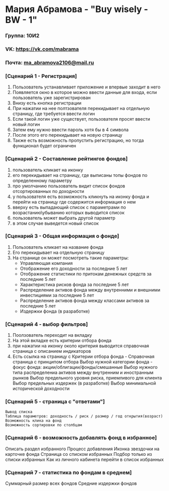# Мария Абрамова - "Buy wisely - BW - 1"
### Группа: 10И2
### VK: https://vk.com/mabrama
### Почта: ma_abramova2106@mail.ru


### [Сценарий 1 - Регистрация]
1. Пользователь устанавливает приложение и впервые заходит в него
2. Появляется окно в которое можно ввести данные для входа, если пользователь уже зарегистрирован
3. Внизу есть кнопка регистрации
4. При нажатии на нее полтзователя перекидывает на отдельную страницу, где требуется ввести логин
5. Если такой логин уже существует, пользователя просят ввести новый логин
6. Затем ему нужно ввести пароль хотя бы в 4 символа
7. После этого его перекидывает на новую страницу
8. Также есть возможность пропустить регистрацию, но тогда функционал будет ограничен

### [Сценарий 2 - Составление рейтингов фондов]
1. пользователь кликает на иконку 
2. его перекидывает на страницу, где выписаны топы фондов по определенному параметру
3. про умолчанию пользователь видит список фондов отсортированных по доходности
4. у пользователя есть возможность кликнуть на иконку фонда и перейти на страницу где содержится информация о нем
5. вверху есть выпадающий список с параметрами по возрастанию\убыванию которых выводится список 
6. пользователь может выбрать другой параметр
7. в этом случае выведется новый список


### [Сценарий 3 - Общая информация о фонде]
1. Пользователь кликает на название фонда
2. Его перекидывает на отдельную страницу
3. На странице он может посмотреть такие параметры:
	* Управляющая компания
	* Отображение его доходности за последние 5 лет
	* Отображение статистики по притокам денежных средств за последние 5 лет
	* Характеристика рисков фонда за последние 5 лет
	* Распределение активов фонда между внутренними и внешними инвестициями за последние 5 лет
	* Распределение активов фонда между классами активов за последние 5 лет
	* Издержки фонда (в разработке)
  
 ### [Сценарий 4 - выбор фильтров]
1. Поолзователь переходит на вкладку
2. На этой вкладке есть критерии отбора фонда 
3. при нажатии на иконку около критерия выводится справочная страница с описанием индикаторов
4. Есть ссылка на страницу с Критерии отбора фонда - Справочная страница с принципом отбора
	Выбор нужной категории фонда - фокус фонда: акции/облигации/фонды/смешанные
	Выбор нужного типа распределениа активов между внутренним и иностранным рынков
	Выбор предельного уровня риска, приемливого для клиента
	Выбор предельных издержек (в разработке)
	Выбор минимальной исторической доходности
  
  
### [Сценарий 5 - страница с "ответами"]
	Вывод списка
	Таблица параметров: доходность / риск / размер / год открытия(возраст)
	Возможность клика на фонд
	Возможность сортировки по столбцам
  
### [Сценарий 6 - возможность добавлять фонд в избранное]
Описать раздел избранного
	Процесс добавления
	Иконка звездочки на карточке фонда
	Страница со списком избранных
	Подбор только из списки избранных
	Как из личного кабинета перейти в список избранных
  
### [Сценарий 7 - статистика по фондам в среднем]
Суммарный размер всех фондов
	Средние издержки фондов
